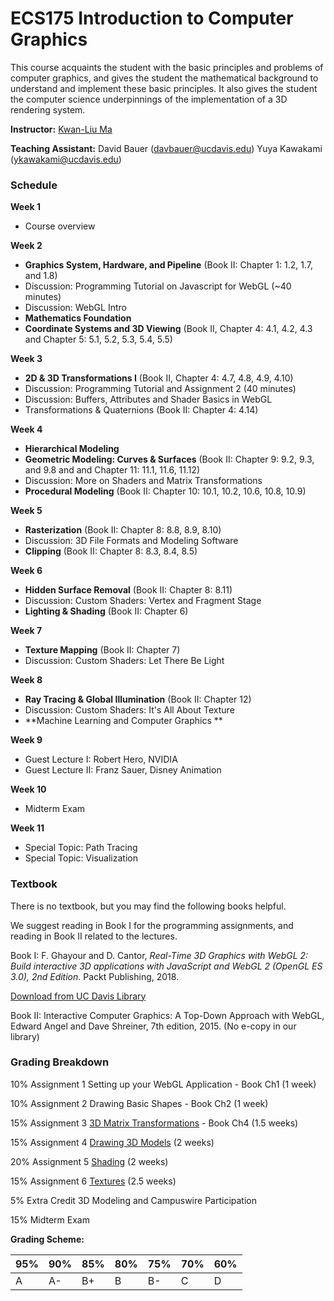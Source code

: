 # ECS175 Introduction to Computer Graphics

This course acquaints the student with the basic principles and problems of computer graphics, and gives the student the mathematical background to understand and implement these basic principles. It also gives the student the computer science underpinnings of the implementation of a 3D rendering system. 

 

**Instructor:** [Kwan-Liu Ma](https://www.cs.ucdavis.edu/~ma)

**Teaching Assistant:**	David Bauer ([davbauer@ucdavis.edu](mailto:taneuroth@ucdavis.edu))
                					 Yuya Kawakami ([ykawakami@ucdavis.edu](mailto:kawakami@ucdavis.edu))



### Schedule

**Week 1**

- Course overview



**Week 2**

- **Graphics System, Hardware, and Pipeline** (Book II: Chapter 1: 1.2, 1.7, and 1.8)
- Discussion: Programming Tutorial on Javascript for WebGL (~40 minutes)
- Discussion: WebGL Intro
- **Mathematics Foundation** 
- **Coordinate Systems and 3D Viewing** (Book II, Chapter 4: 4.1, 4.2, 4.3 and Chapter 5: 5.1, 5.2, 5.3, 5.4, 5.5)

 

**Week 3**

- **2D & 3D Transformations I** (Book II, Chapter 4: 4.7, 4.8, 4.9, 4.10)
- Discussion: Programming Tutorial and Assignment 2 (40 minutes)
- Discussion: Buffers, Attributes and Shader Basics in WebGL
- Transformations & Quaternions (Book II: Chapter 4: 4.14)

 

**Week 4**

- **Hierarchical Modeling**
- **Geometric Modeling: Curves & Surfaces**
  (Book II: Chapter 9: 9.2, 9.3, and 9.8 and and Chapter 11: 11.1, 11.6, 11.12)
- Discussion: More on Shaders and Matrix Transformations
- **Procedural Modeling** (Book II: Chapter 10: 10.1, 10.2, 10.6, 10.8, 10.9)

 

**Week 5** 

- **Rasterization** (Book II: Chapter 8: 8.8, 8.9, 8.10)
- Discussion: 3D File Formats and Modeling Software
- **Clipping** (Book II: Chapter 8: 8.3, 8.4, 8.5)

 

**Week 6**

- **Hidden Surface Removal** (Book II: Chapter 8: 8.11)
- Discussion: Custom Shaders: Vertex and Fragment Stage 
- **Lighting & Shading** (Book II: Chapter 6)

 

**Week 7** 

- **Texture Mapping** (Book II: Chapter 7)
- Discussion: Custom Shaders: Let There Be Light

 

**Week 8**

- **Ray Tracing & Global Illumination** (Book II: Chapter 12)
- Discussion: Custom Shaders: It's All About Texture
- **Machine Learning and Computer Graphics **

 

**Week 9**

- Guest Lecture I: Robert Hero, NVIDIA
- Guest Lecture II: Franz Sauer, Disney Animation

 

**Week 10**

- Midterm Exam

 

**Week 11** 

- Special Topic: Path Tracing
- Special Topic: Visualization





### Textbook

There is no textbook, but you may find the following books helpful. 

We suggest reading in Book I for the programming assignments, and reading in Book II related to the lectures.

Book I: F. Ghayour and D. Cantor, *Real-Time 3D Graphics with WebGL 2: Build interactive 3D applications with JavaScript and WebGL 2 (OpenGL ES 3.0), 2nd Edition*. Packt Publishing, 2018.

[Download from UC Davis Library](https://search.library.ucdavis.edu/permalink/01UCD_INST/1hjlc2p/cdi_proquest_ebookcentral_EBC5675779)

Book II: Interactive Computer Graphics: A Top-Down Approach with WebGL, Edward Angel and Dave Shreiner, 7th edition, 2015. (No e-copy in our library)

 

### Grading Breakdown

10%  Assignment 1   Setting up your WebGL Application - Book Ch1 (1 week)

10%  Assignment 2   Drawing Basic Shapes - Book Ch2 (1 week)

15%  Assignment 3   [3D Matrix Transformations]() - Book Ch4 (1.5 weeks)

15%  Assignment 4   [Drawing 3D Models]() (2 weeks)

20%  Assignment 5   [Shading]() (2 weeks)

15%   Assignment 6   [Textures]() (2.5 weeks)

5%    Extra Credit     3D Modeling and Campuswire Participation

15%  Midterm Exam



**Grading Scheme:**

| 95%  | 90%  | 85%  | 80%  | 75%  | 70%  | 60%  |
| ---- | ---- | ---- | ---- | ---- | ---- | ---- |
| A    | A-   | B+   | B    | B-   | C    | D    |



